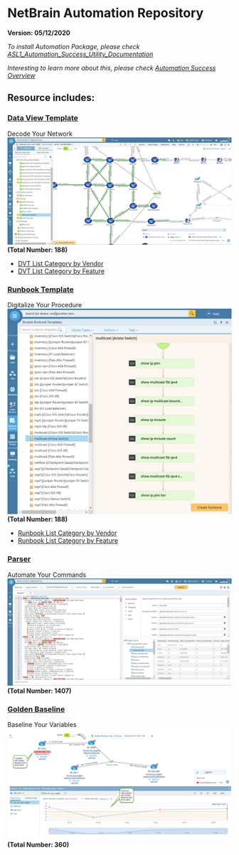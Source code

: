 # NetBrain Automation Repository
**Version: 05/12/2020**

*To install Automation Package, please check [ASL1_Automation_Success_Utility_Documentation](docs/ASL1_Automation_Success_Utility_Documentation.pdf)*

*Interesting to learn more about this, please check [Automation Success Overview](https://www.netbraintech.com/blog/automation-success-overview/)*

## Resource includes:

### [Data View Template](https://www.netbraintech.com/docs/ie80/help/index.html?data-view.htm)
Decode Your Network 
![alt text](images/dvt.png "NetBrain Data View")
**(Total Number: 188)**
* [DVT List Category by Vendor](resource_list/data_view_template/byVendor.md)
* [DVT List Category by Feature](resource_list/data_view_template/byFeature.md)


### [Runbook Template](https://www.netbraintech.com/docs/ie80/help/index.html?using-runbook.htm)
Digitalize Your Procedure
![alt text](images/runbook.png "NetBrain Runbook")
**(Total Number: 188)**
* [Runbook List Category by Vendor](resource_list/runbook_template/byVendor.md)
* [Runbook List Category by Feature](resource_list/runbook_template/byFeature.md)

### [Parser](https://www.netbraintech.com/docs/ie80/help/index.html?parser-library.htm)
Automate Your Commands
![alt text](images/parser.png "NetBrain Parser")
**(Total Number: 1407)**

### [Golden Baseline](https://www.netbraintech.com/docs/ie80/help/index.html?golden-baseline.htm)
Baseline Your Variables
![alt text](images/golden_baseline_variable.png "NetBrain Golden Baseline")
**(Total Number: 360)**
